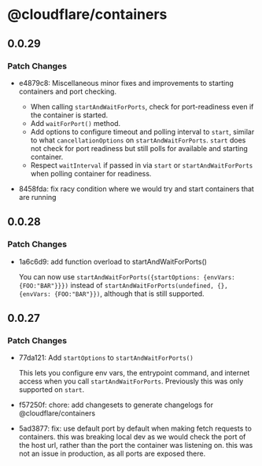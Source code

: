 # @cloudflare/containers

## 0.0.29

### Patch Changes

- e4879c8: Miscellaneous minor fixes and improvements to starting containers and port checking.

  - When calling `startAndWaitForPorts`, check for port-readiness even if the container is started.
  - Add `waitForPort()` method.
  - Add options to configure timeout and polling interval to `start`, similar to what `cancellationOptions` on `startAndWaitForPorts`. `start` does not check for port readiness but still polls for available and starting container.
  - Respect `waitInterval` if passed in via `start` or `startAndWaitForPorts` when polling container for readiness.

- 8458fda: fix racy condition where we would try and start containers that are running

## 0.0.28

### Patch Changes

- 1a6c6d9: add function overload to startAndWaitForPorts()

  You can now use `startAndWaitForPorts({startOptions: {envVars: {FOO:"BAR"}}})` instead of `startAndWaitForPorts(undefined, {},  {envVars: {FOO:"BAR"}})`, although that is still supported.

## 0.0.27

### Patch Changes

- 77da121: Add `startOptions` to `startAndWaitForPorts()`

  This lets you configure env vars, the entrypoint command, and internet access when you call `startAndWaitForPorts`. Previously this was only supported on `start`.

- f57250f: chore: add changesets to generate changelogs for @cloudflare/containers
- 5ad3877: fix: use default port by default when making fetch requests to containers. this was breaking local dev as we would check the port of the host url, rather than the port the container was listening on. this was not an issue in production, as all ports are exposed there.
